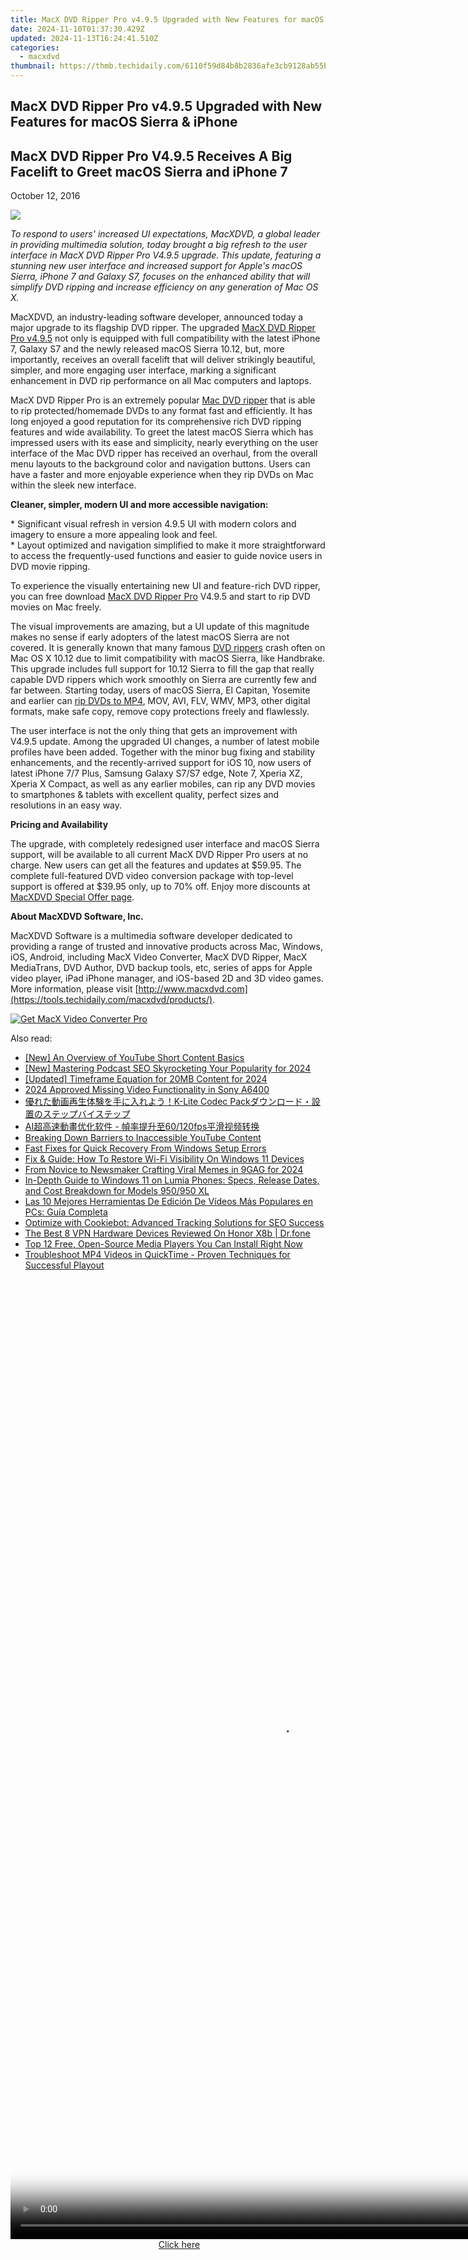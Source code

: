```yaml
---
title: MacX DVD Ripper Pro v4.9.5 Upgraded with New Features for macOS Sierra & iPhone
date: 2024-11-10T01:37:30.429Z
updated: 2024-11-13T16:24:41.510Z
categories:
  - macxdvd
thumbnail: https://thmb.techidaily.com/6110f59d84b8b2836afe3cb9128ab55b4983bac7c041837cad5f3c0f9163df97.jpg
---
```


## MacX DVD Ripper Pro v4.9.5 Upgraded with New Features for macOS Sierra & iPhone

## MacX DVD Ripper Pro V4.9.5 Receives A Big Facelift to Greet macOS Sierra and iPhone 7

October 12, 2016

![](https://www.macxdvd.com/press-room/image/ipad-air2-update.jpg) 

_To respond to users' increased UI expectations, MacXDVD, a global leader in providing multimedia solution, today brought a big refresh to the user interface in MacX DVD Ripper Pro V4.9.5 upgrade. This update, featuring a stunning new user interface and increased support for Apple's macOS Sierra, iPhone 7 and Galaxy S7, focuses on the enhanced ability that will simplify DVD ripping and increase efficiency on any generation of Mac OS X._ 

MacXDVD, an industry-leading software developer, announced today a major upgrade to its flagship DVD ripper. The upgraded [MacX DVD Ripper Pro v4.9.5](https://tools.techidaily.com/macxdvd/products/) not only is equipped with full compatibility with the latest iPhone 7, Galaxy S7 and the newly released macOS Sierra 10.12, but, more importantly, receives an overall facelift that will deliver strikingly beautiful, simpler, and more engaging user interface, marking a significant enhancement in DVD rip performance on all Mac computers and laptops. 

MacX DVD Ripper Pro is an extremely popular [Mac DVD ripper](https://tools.techidaily.com/macxdvd/products/) that is able to rip protected/homemade DVDs to any format fast and efficiently. It has long enjoyed a good reputation for its comprehensive rich DVD ripping features and wide availability. To greet the latest macOS Sierra which has impressed users with its ease and simplicity, nearly everything on the user interface of the Mac DVD ripper has received an overhaul, from the overall menu layouts to the background color and navigation buttons. Users can have a faster and more enjoyable experience when they rip DVDs on Mac within the sleek new interface.

**Cleaner, simpler, modern UI and more accessible navigation:** 

\* Significant visual refresh in version 4.9.5 UI with modern colors and imagery to ensure a more appealing look and feel.  
\* Layout optimized and navigation simplified to make it more straightforward to access the frequently-used functions and easier to guide novice users in DVD movie ripping. 

To experience the visually entertaining new UI and feature-rich DVD ripper, you can free download [MacX DVD Ripper Pro](https://tools.techidaily.com/macxdvd/products/) V4.9.5 and start to rip DVD movies on Mac freely. 

The visual improvements are amazing, but a UI update of this magnitude makes no sense if early adopters of the latest macOS Sierra are not covered. It is generally known that many famous [DVD rippers](https://tools.techidaily.com/macxdvd/products/) crash often on Mac OS X 10.12 due to limit compatibility with macOS Sierra, like Handbrake. This upgrade includes full support for 10.12 Sierra to fill the gap that really capable DVD rippers which work smoothly on Sierra are currently few and far between. Starting today, users of macOS Sierra, El Capitan, Yosemite and earlier can [rip DVDs to MP4](https://tools.techidaily.com/macxdvd/products/), MOV, AVI, FLV, WMV, MP3, other digital formats, make safe copy, remove copy protections freely and flawlessly.

The user interface is not the only thing that gets an improvement with V4.9.5 update. Among the upgraded UI changes, a number of latest mobile profiles have been added. Together with the minor bug fixing and stability enhancements, and the recently-arrived support for iOS 10, now users of latest iPhone 7/7 Plus, Samsung Galaxy S7/S7 edge, Note 7, Xperia XZ, Xperia X Compact, as well as any earlier mobiles, can rip any DVD movies to smartphones & tablets with excellent quality, perfect sizes and resolutions in an easy way.

**Pricing and Availability**

The upgrade, with completely redesigned user interface and macOS Sierra support, will be available to all current MacX DVD Ripper Pro users at no charge. New users can get all the features and updates at $59.95\. The complete full-featured DVD video conversion package with top-level support is offered at $39.95 only, up to 70% off. Enjoy more discounts at [MacXDVD Special Offer page](https://tools.techidaily.com/macxdvd/products/).

**About MacXDVD Software, Inc.**

MacXDVD Software is a multimedia software developer dedicated to providing a range of trusted and innovative products across Mac, Windows, iOS, Android, including MacX Video Converter, MacX DVD Ripper, MacX MediaTrans, DVD Author, DVD backup tools, etc, series of apps for Apple video player, iPad iPhone manager, and iOS-based 2D and 3D video games. More information, please visit [http://www.macxdvd.com](https://tools.techidaily.com/macxdvd/products/). 

[![Get MacX Video Converter Pro](https://www.macxdvd.com/press-room/../adv/mvcp-banner-r.jpg)](https://tools.techidaily.com/macxdvd/products/)

<ins class="adsbygoogle"
     style="display:block"
     data-ad-format="autorelaxed"
     data-ad-client="ca-pub-7571918770474297"
     data-ad-slot="1223367746"></ins>

<ins class="adsbygoogle"
     style="display:block"
     data-ad-client="ca-pub-7571918770474297"
     data-ad-slot="8358498916"
     data-ad-format="auto"
     data-full-width-responsive="true"></ins>

<span class="atpl-alsoreadstyle">Also read:</span>
<div><ul>
<li><a href="https://youtube-video-recordings.techidaily.com/new-an-overview-of-youtube-short-content-basics/"><u>[New] An Overview of YouTube Short Content Basics</u></a></li>
<li><a href="https://fox-friendly.techidaily.com/new-mastering-podcast-seo-skyrocketing-your-popularity-for-2024/"><u>[New] Mastering Podcast SEO Skyrocketing Your Popularity for 2024</u></a></li>
<li><a href="https://article-tips.techidaily.com/updated-timeframe-equation-for-20mb-content-for-2024/"><u>[Updated] Timeframe Equation for 20MB Content for 2024</u></a></li>
<li><a href="https://fox-helps.techidaily.com/2024-approved-missing-video-functionality-in-sony-a6400/"><u>2024 Approved Missing Video Functionality in Sony A6400</u></a></li>
<li><a href="https://discover-alternatives.techidaily.com/k-lite-codec-pack/"><u>優れた動画再生体験を手に入れよう！K-Lite Codec Packダウンロード・設置のステップバイステップ</u></a></li>
<li><a href="https://discover-alternatives.techidaily.com/ai-60120fps/"><u>AI超高速動畫优化软件 - 幀率提升至60/120fps平滑视频转换</u></a></li>
<li><a href="https://youtube-video-recordings.techidaily.com/breaking-down-barriers-to-inaccessible-youtube-content/"><u>Breaking Down Barriers to Inaccessible YouTube Content</u></a></li>
<li><a href="https://common-error.techidaily.com/fast-fixes-for-quick-recovery-from-windows-setup-errors/"><u>Fast Fixes for Quick Recovery From Windows Setup Errors</u></a></li>
<li><a href="https://discover-alternatives.techidaily.com/fix-and-guide-how-to-restore-wi-fi-visibility-on-windows-11-devices/"><u>Fix & Guide: How To Restore Wi-Fi Visibility On Windows 11 Devices</u></a></li>
<li><a href="https://some-techniques.techidaily.com/from-novice-to-newsmaker-crafting-viral-memes-in-9gag-for-2024/"><u>From Novice to Newsmaker Crafting Viral Memes in 9GAG for 2024</u></a></li>
<li><a href="https://discover-alternatives.techidaily.com/in-depth-guide-to-windows-11-on-lumia-phones-specs-release-dates-and-cost-breakdown-for-models-950950-xl/"><u>In-Depth Guide to Windows 11 on Lumia Phones: Specs, Release Dates, and Cost Breakdown for Models 950/950 XL</u></a></li>
<li><a href="https://discover-alternatives.techidaily.com/las-10-mejores-herramientas-de-edicion-de-videos-mas-populares-en-pcs-guia-completa/"><u>Las 10 Mejores Herramientas De Edición De Vídeos Más Populares en PCs: Guía Completa</u></a></li>
<li><a href="https://discover-brilliant.techidaily.com/optimize-with-cookiebot-advanced-tracking-solutions-for-seo-success/"><u>Optimize with Cookiebot: Advanced Tracking Solutions for SEO Success</u></a></li>
<li><a href="https://fake-location.techidaily.com/the-best-8-vpn-hardware-devices-reviewed-on-honor-x8b-drfone-by-drfone-virtual-android/"><u>The Best 8 VPN Hardware Devices Reviewed On Honor X8b | Dr.fone</u></a></li>
<li><a href="https://discover-alternatives.techidaily.com/top-12-free-open-source-media-players-you-can-install-right-now/"><u>Top 12 Free, Open-Source Media Players You Can Install Right Now</u></a></li>
<li><a href="https://discover-alternatives.techidaily.com/troubleshoot-mp4-videos-in-quicktime-proven-techniques-for-successful-playout/"><u>Troubleshoot MP4 Videos in QuickTime - Proven Techniques for Successful Playout</u></a></li>
</ul></div>

<!-- affiliate ads begin -->
<span id="1424533">
					<video width="864" height="1536" style="cursor:pointer"
           poster="//a.impactradius-go.com/display-clicktoplayimage/1424533.png"
           onclick="if(!this.playClicked){this.play();this.setAttribute('controls',true);this.playClicked=true;}">
	   <source src="//a.impactradius-go.com/display-ad/16446-1424533">
	   <img src="//a.impactradius-go.com/display-clicktoplayimage/1424533.png" style="border: none; height: 100%; width: 100%; object-fit: contain">
	</video>
	<div style="width:540px;text-align:center"><a href="javascript:window.open(decodeURIComponent('https%3A%2F%2Flaganoo.pxf.io%2Fc%2F5597632%2F1424533%2F16446'), '_blank');void(0);">Click here</a></div>
</span>
<img height="0" width="0" src="https://imp.pxf.io/i/5597632/1424533/16446" style="position:absolute;visibility:hidden;" border="0" />
<!-- affiliate ads end -->

